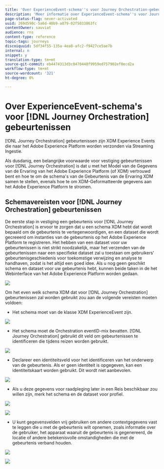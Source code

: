 ```yaml
---
title: 'Over ExperienceEvent-schema''s voor Journey Orchestration-gebeurtenissen '
description: 'Meer informatie over ExperienceEvent-schema''s voor Journey Orchestration Events '
page-status-flag: never-activated
uuid: 269d590c-5a6d-40b9-a879-02f5033863fc
contentOwner: sauviat
audience: rns
content-type: reference
topic-tags: journeys
discoiquuid: 5df34f55-135a-4ea8-afc2-f9427ce5ae7b
internal: n
snippet: y
translation-type: tm+mt
source-git-commit: eb4474313d3c0470448f9959ed757902ef0ecd2a
workflow-type: tm+mt
source-wordcount: '321'
ht-degree: 0%

---
```




# Over ExperienceEvent-schema&#39;s voor [!DNL Journey Orchestration] gebeurtenissen

[!DNL Journey Orchestration] gebeurtenissen zijn XDM Experience Events die naar het Adobe Experience Platform worden verzonden via Streaming Ingestie.

Als dusdanig, een belangrijke voorwaarde voor vestiging gebeurtenissen voor [!DNL Journey Orchestration] is dat u met het Model van de Gegevens van de Ervaring van het Adobe Experience Platform (of XDM) vertrouwd bent en hoe te om de schema&#39;s van de Gebeurtenis van de Ervaring XDM samen te stellen, evenals hoe te om XDM-Geformatteerde gegevens aan het Adobe Experience Platform te stromen.

## Schemavereisten voor [!DNL Journey Orchestration] gebeurtenissen

De eerste stap in vestiging een gebeurtenis voor [!DNL Journey Orchestration] is ervoor te zorgen dat u een schema XDM hebt dat wordt bepaald om de gebeurtenis te vertegenwoordigen, en een dataset die wordt gecreeerd om instanties van de gebeurtenis op het Adobe Experience Platform te registreren. Het hebben van een dataset voor uw gebeurtenissen is niet strikt noodzakelijk, maar het verzenden van de gebeurtenissen naar een specifieke dataset zal u toestaan om gebruikers&#39; gebeurtenisgeschiedenis voor toekomstige verwijzing en analyse te handhaven, zodat is het altijd een goed idee. Als u nog geen geschikt schema en dataset voor uw gebeurtenis hebt, kunnen beide taken in de het Webinterface van het Adobe Experience Platform worden gedaan.

![](../assets/schema1.png)

Om het even welk schema XDM dat voor [!DNL Journey Orchestration] gebeurtenissen zal worden gebruikt zou aan de volgende vereisten moeten voldoen:

* Het schema moet van de klasse XDM ExperienceEvent zijn.

![](../assets/schema2.png)

* Het schema moet de Orchestration eventID-mix bevatten. [!DNL Journey Orchestration] gebruikt dit veld om gebeurtenissen te identificeren die tijdens reizen worden gebruikt.

![](../assets/schema3.png)

* Declareer een identiteitsveld voor het identificeren van het onderwerp van de gebeurtenis. Als er geen identiteit is opgegeven, kan een identiteitskaart worden gebruikt. Dit wordt niet aanbevolen.

![](../assets/schema4.png)

* Als u deze gegevens voor raadpleging later in een Reis beschikbaar zou willen zijn, merk het schema en de dataset voor profiel.

![](../assets/schema5.png)

![](../assets/schema6.png)

* U kunt gegevensvelden vrij gebruiken om andere contextgegevens vast te leggen die u met de gebeurtenis wilt opnemen, zoals informatie over de gebruiker, het apparaat waaruit de gebeurtenis is gegenereerd, de locatie of andere betekenisvolle omstandigheden die met de gebeurtenis verband houden.

![](../assets/schema7.png)

![](../assets/schema8.png)